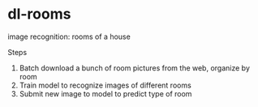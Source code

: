# dl-rooms
image recognition: rooms of a house

Steps
1. Batch download a bunch of room pictures from the web, organize by room
2. Train model to recognize images of different rooms
3. Submit new image to model to predict type of room
